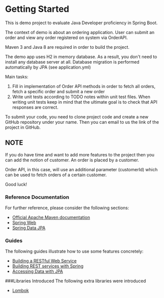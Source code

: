 # Getting Started

This is demo project to evaluate Java Developer proficiency in Spring Boot.  

The context of demo is about an ordering application. User can submit an order and view any order registered on system via OrderAPI.

Maven 3 and Java 8 are required in order to build the project. 

The demo app uses H2 in memory database. As a result, you don't need to install any database server at all. 
Database migration is performed automatically by JPA (see application.yml) 

Main tasks:

1. Fill in implementation of Order API methods in order to fetch all orders, fetch a specific order and submit a new order
2. Write unit tests according to TODO notes within unit test files. When writing unit tests keep in mind 
that the ultimate goal is to check that API responses are correct.

To submit your code, you need to clone project code and create a new GitHub repository under your name. Then you can email to us the link of the project in GitHub.

NOTE
----
 
If you do have time and want to add more features to the project then you can add the notion of customer. An order is placed by a customer. 

Order API, in this case, will use an additional parameter (customerId) which can be used to fetch orders of a certain customer.   

Good luck!


### Reference Documentation
For further reference, please consider the following sections:

* [Official Apache Maven documentation](https://maven.apache.org/guides/index.html)
* [Spring Web](https://docs.spring.io/spring-boot/docs/2.3.1.RELEASE/reference/htmlsingle/#boot-features-developing-web-applications)
* [Spring Data JPA](https://docs.spring.io/spring-boot/docs/2.3.1.RELEASE/reference/htmlsingle/#boot-features-jpa-and-spring-data)

### Guides
The following guides illustrate how to use some features concretely:

* [Building a RESTful Web Service](https://spring.io/guides/gs/rest-service/)
* [Building REST services with Spring](https://spring.io/guides/tutorials/bookmarks/)
* [Accessing Data with JPA](https://spring.io/guides/gs/accessing-data-jpa/)

###Libraries Introduced
 The following extra libraries were introduced
 * [Lombok](https://projectlombok.org/)